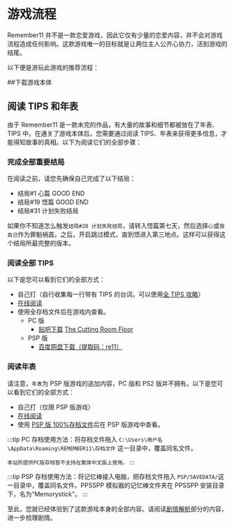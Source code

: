 # 游戏流程

Remember11 并不是一款恋爱游戏，因此它仅有少量的恋爱内容，并不会对游戏流程造成任何影响。这款游戏唯一的目标就是让两位主人公齐心协力，活到游戏的结尾。

以下便是游玩此游戏的推荐流程：

##下载游戏本体




## 阅读 TIPS 和年表

由于 Remember11 是一款未完的作品，有大量的故事和细节都被放在了年表、TIPS 中。在通关了游戏本体后，您需要通过阅读 TIPS、年表来获得更多信息，才能得知故事的真相。以下为阅读它们的全部步骤：

### 完成全部重要结局

在阅读之前，请您先确保自己完成了以下结局：

- 结局#1 心篇 GOOD END
- 结局#19 悟篇 GOOD END
- 结局#31 计划失败结局

如果你不知道怎么触发`结局#28 计划失败结局`，请转入悟篇第七天，然后选择`心`或`我自己`作为罪魁祸首。之后，开启跳过模式，直到悟进入第三地点。这样可以获得这个结局所最完整的版本。

### 阅读全部 TIPS

以下是您可以看到它们的全部方式：

- 自己打（自行收集每一行带有 TIPS 的台词，可以使用[全 TIPS 攻略](./strategy/全收集通关.md)）
- [在线阅读]()
- 使用全存档文件后在游戏内查看。
  - PC 版
    - [贴吧下载](https://tieba.baidu.com/p/6203540645) [The Cutting Room Floor](<https://tcrf.net/Notes:Remember_11:_The_Age_of_Infinity_(Windows)>)
  - PSP 版
    - [百度网盘下载（提取码：re11）](https://pan.baidu.com/s/13yunpbge2mGgDIXLBzG8sg?pwd=re11)

### 阅读年表

请注意，`年表`为 PSP 版游戏的追加内容，PC 版和 PS2 版并不拥有。以下是您可以看到它们的全部方式：

- 自己打（仅限 PSP 版游戏）
- [在线阅读](./strategy/年表.md)
- 使用 [PSP 版 100%存档文件](#阅读全部-tips)后在 PSP 版游戏中查看。

:::tip
PC 存档使用方法：将存档文件拖入 `C:\Users\用户名\AppData\Roaming\REMEMBER11\存档文件` 这一目录中，覆盖同名文件。

`本站所提供PC版存档暂不支持在繁体中文版上使用。`
:::

:::tip
PSP 存档使用方法：将记忆棒接入电脑，把存档文件拖入 `PSP/SAVEDATA/`这一目录中，覆盖同名文件。PPSSPP 模拟器的记忆棒文件夹在 PPSSPP 安装目录下，名为“Memorystick”。
:::

至此，您就已经体验到了这款游戏本身的全部内容。请阅读[剧情解析](../posts/转移现象/第三人格和第三地点.md)部分的内容，进一步梳理剧情。
